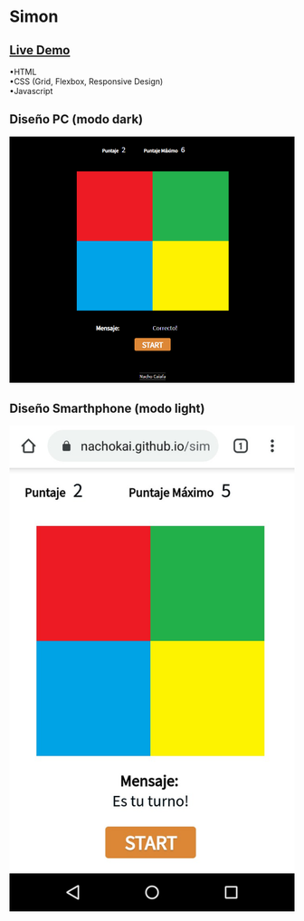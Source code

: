 # Simon  
  
## [Live Demo](https://nachokai.github.io/simondice/)  
•HTML  
•CSS (Grid, Flexbox, Responsive Design)  
•Javascript  

## Diseño PC (modo dark)  
![Imagen PC](https://github.com/NachoKai/simondice/blob/gh-pages/img/pc.png?raw=true)  
## Diseño Smarthphone (modo light)  
![Imagen PC](https://github.com/NachoKai/simondice/blob/gh-pages/img/sp.jpg?raw=true)
